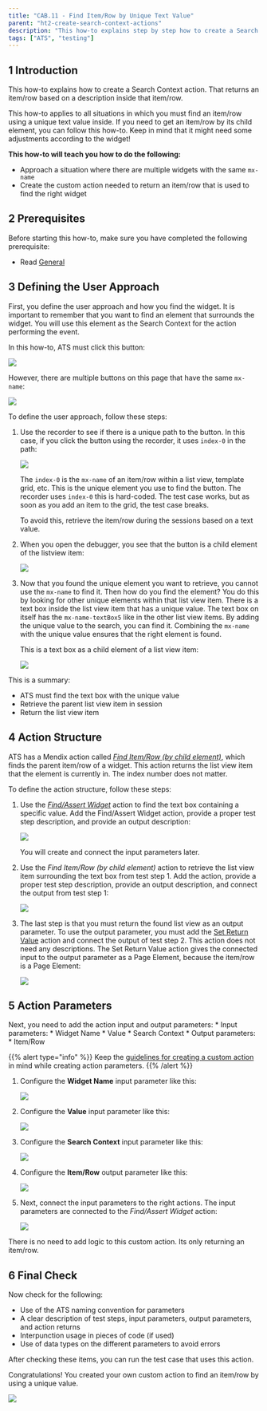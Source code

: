```yaml
---
title: "CAB.11 - Find Item/Row by Unique Text Value"
parent: "ht2-create-search-context-actions"
description: "This how-to explains step by step how to create a Search Context action for finding an item/row by using a unique text value."
tags: ["ATS", "testing"]
---
```


## 1 Introduction

This how-to explains how to create a Search Context action. That returns an item/row based on a description inside that item/row.

This how-to applies to all situations in which you must find an item/row using a unique text value inside. If you need to get an item/row by its child element, you can follow this how-to. Keep in mind that it might need some adjustments according to the widget!

**This how-to will teach you how to do the following:**

* Approach a situation where there are multiple widgets with the same `mx-name`
* Create the custom action needed to return an item/row that is used to find the right widget

## 2 Prerequisites

Before starting this how-to, make sure you have completed the following prerequisite:

*  Read [General](ht2-custom-action-general)

## 3 Defining the User Approach

First, you define the user approach and how you find the widget. It is important to remember that you want to find an element that surrounds the widget. You will use this element as the Search Context for the action performing the event.

In this how-to, ATS must click this button:

![](attachments/ht2-create-search-context-actions/getitemrow-buttontoclick.png)

However, there are multiple buttons on this page that have the same `mx-name`:

![](attachments/ht2-create-search-context-actions/getitemrow-buttontoclick-multiple.png)

To define the user approach, follow these steps:

1.  Use the recorder to see if there is a unique path to the button. In this case, if you click the button using the recorder, it uses `index-0` in the path:

    ![](attachments/ht2-create-search-context-actions/getitemrow-buttontoclick-recorderpath.png)

    The `index-0` is the `mx-name` of an item/row within a list view, template grid, etc. This is the unique element you use to find the button. The recorder uses `index-0` this is hard-coded. The test case works, but as soon as you add an item to the grid, the test case breaks.

    To avoid this, retrieve the item/row during the sessions based on a text value.

3.  When you open the debugger, you see that the button is a child element of the listview item:

    ![](attachments/ht2-create-search-context-actions/getitemrow-buttontoclick-listviewitem.png)

4.  Now that you found the unique element you want to retrieve, you cannot use the `mx-name` to find it. Then how do you find the element? You do this by looking for other unique elements within that list view item. There is a text box inside the list view item that has a unique value. The text box on itself has the `mx-name-textBox5` like in the other list view items. By adding the unique value to the search, you can find it. Combining the `mx-name` with the unique value ensures that the right element is found.

    This is a text box as a child element of a list view item:

    ![](attachments/ht2-create-search-context-actions/getitemrow-buttontoclick-listviewitem-textbox.png)

This is a summary:

* ATS must find the text box with the unique value
* Retrieve the parent list view item in session
* Return the list view item

## 4 Action Structure

ATS has a Mendix action called [*Find Item/Row (by child element)*](/addons/ats/refguide/rg-version-1/find-itemrow-by-child), which finds the parent item/row of a widget. This action returns the list view item that the element is currently in. The index number does not matter.

To define the action structure, follow these steps:

1.  Use the [*Find/Assert Widget*](/addons/ats/refguide/rg-version-1/findassert-widget) action to find the text box containing a specific value. Add the Find/Assert Widget action, provide a proper test step description, and provide an output description:

    ![](attachments/ht2-create-search-context-actions/getitemrow-listviewitem-textbox.png)

    You will create and connect the input parameters later.

2.  Use the *Find Item/Row (by child element)* action to retrieve the list view item surrounding the text box from test step 1. Add the action, provide a proper test step description, provide an output description, and connect the output from test step 1:

    ![](attachments/ht2-create-search-context-actions/getitemrow-listviewitem-finditemrow.png)

3.  The last step is that you must return the found list view as an output parameter. To use the output parameter, you must add the [Set Return Value](/addons/ats/refguide/rg-version-1/set-return-value) action and connect the output of test step 2. This action does not need any descriptions. The Set Return Value action gives the connected input to the output parameter as a Page Element, because the item/row is a Page Element:

    ![](attachments/ht2-create-search-context-actions/getitemrow-listviewitem-setreturnvalue.png)

## 5 Action Parameters

Next, you need to add the action input and output parameters:
    * Input parameters:
        * Widget Name
        * Value
        * Search Context
    * Output parameters:
        * Item/Row

{{% alert type="info" %}}
Keep the [guidelines for creating a custom action](ht2-guidelines-custom-action) in mind while creating action parameters.
{{% /alert %}}

1.  Configure the **Widget Name** input parameter like this:

    ![](attachments/ht2-create-search-context-actions/widget-name-parameter.png)

2.  Configure the **Value** input parameter like this:

    ![](attachments/ht2-create-search-context-actions/getitemrow-listviewitem-inputparameter-Value.png)

3.  Configure the **Search Context** input parameter like this:

    ![](attachments/ht2-create-search-context-actions/search-context-parameter.png)

4.  Configure the **Item/Row** output parameter like this:

    ![](attachments/ht2-create-search-context-actions/getitemrow-listviewitem-outputparameter-itemrow.png)

5.  Next, connect the input parameters to the right actions. The input parameters are connected to the *Find/Assert Widget* action:

    ![](attachments/ht2-create-search-context-actions/getitemrow-listviewitem-inputparameters-connected.png)

There is no need to add logic to this custom action. Its only returning an item/row.

## 6 Final Check

Now check for the following:

* Use of the ATS naming convention for parameters
* A clear description of test steps, input parameters, output parameters, and action returns
* Interpunction usage in pieces of code (if used)
* Use of data types on the different parameters to avoid errors

After checking these items, you can run the test case that uses this action.

Congratulations! You created your own custom action to find an item/row by using a unique value.

![](attachments/ht2-create-search-context-actions/getitemrow-listviewitem-actionfinished.png)
